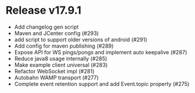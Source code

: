 # Release v17.9.1

  * Add changelog gen script
  * Maven and JCenter config (#293)
  * add script to support older versions of android (#291)
  * Add config for maven publishing (#289)
  * Expose API for WS pings/pongs and implement auto keepalive (#287)
  * Reduce java8 usage internally (#285)
  * Make example client universal (#283)
  * Refactor WebSocket impl (#281)
  * Autobahn WAMP transport (#277)
  * Complete event retention support and add Event.topic property (#275)


